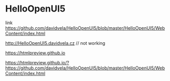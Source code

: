 # HelloOpenUI5

link 
https://github.com/davidvela/HelloOpenUI5/blob/master/HelloOpenUI5/WebContent/index.html

http://HelloOpenUI5.davidvela.cz // not working

https://htmlpreview.github.io

https://htmlpreview.github.io/?https://github.com/davidvela/HelloOpenUI5/blob/master/HelloOpenUI5/WebContent/index.html
